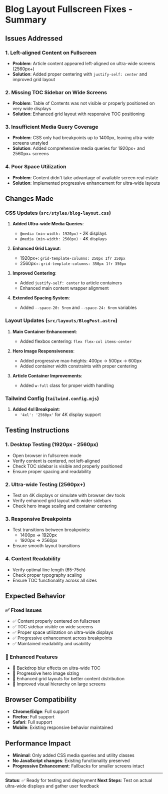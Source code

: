 # Blog Layout Fullscreen Fixes - Summary

## Issues Addressed

### 1. **Left-aligned Content on Fullscreen**
- **Problem**: Article content appeared left-aligned on ultra-wide screens (2560px+)
- **Solution**: Added proper centering with `justify-self: center` and improved grid layout

### 2. **Missing TOC Sidebar on Wide Screens**
- **Problem**: Table of Contents was not visible or properly positioned on very wide displays
- **Solution**: Enhanced grid layout with responsive TOC positioning

### 3. **Insufficient Media Query Coverage**
- **Problem**: CSS only had breakpoints up to 1400px, leaving ultra-wide screens unstyled
- **Solution**: Added comprehensive media queries for 1920px+ and 2560px+ screens

### 4. **Poor Space Utilization**
- **Problem**: Content didn't take advantage of available screen real estate
- **Solution**: Implemented progressive enhancement for ultra-wide layouts

## Changes Made

### CSS Updates (`src/styles/blog-layout.css`)

1. **Added Ultra-wide Media Queries**:
   - `@media (min-width: 1920px)` - 2K displays
   - `@media (min-width: 2560px)` - 4K displays

2. **Enhanced Grid Layout**:
   - 1920px+: `grid-template-columns: 250px 1fr 250px`
   - 2560px+: `grid-template-columns: 350px 1fr 350px`

3. **Improved Centering**:
   - Added `justify-self: center` to article containers
   - Enhanced main content wrapper alignment

4. **Extended Spacing System**:
   - Added `--space-20: 5rem` and `--space-24: 6rem` variables

### Layout Updates (`src/layouts/BlogPost.astro`)

1. **Main Container Enhancement**:
   - Added flexbox centering: `flex flex-col items-center`

2. **Hero Image Responsiveness**:
   - Added progressive max-heights: 400px → 500px → 600px
   - Added container width constraints with proper centering

3. **Article Container Improvements**:
   - Added `w-full` class for proper width handling

### Tailwind Config (`tailwind.config.mjs`)

1. **Added 4xl Breakpoint**:
   - `'4xl': '2560px'` for 4K display support

## Testing Instructions

### 1. **Desktop Testing (1920px - 2560px)**
- Open browser in fullscreen mode
- Verify content is centered, not left-aligned
- Check TOC sidebar is visible and properly positioned
- Ensure proper spacing and readability

### 2. **Ultra-wide Testing (2560px+)**
- Test on 4K displays or simulate with browser dev tools
- Verify enhanced grid layout with wider sidebars
- Check hero image scaling and container centering

### 3. **Responsive Breakpoints**
- Test transitions between breakpoints:
  - 1400px → 1920px
  - 1920px → 2560px
- Ensure smooth layout transitions

### 4. **Content Readability**
- Verify optimal line length (65-75ch)
- Check proper typography scaling
- Ensure TOC functionality across all sizes

## Expected Behavior

### ✅ Fixed Issues
- ✅ Content properly centered on fullscreen
- ✅ TOC sidebar visible on wide screens  
- ✅ Proper space utilization on ultra-wide displays
- ✅ Progressive enhancement across breakpoints
- ✅ Maintained readability and usability

### 🎯 Enhanced Features
- 🎯 Backdrop blur effects on ultra-wide TOC
- 🎯 Progressive hero image sizing
- 🎯 Enhanced grid layouts for better content distribution
- 🎯 Improved visual hierarchy on large screens

## Browser Compatibility

- **Chrome/Edge**: Full support
- **Firefox**: Full support  
- **Safari**: Full support
- **Mobile**: Existing responsive behavior maintained

## Performance Impact

- **Minimal**: Only added CSS media queries and utility classes
- **No JavaScript changes**: Existing functionality preserved
- **Progressive Enhancement**: Fallbacks for smaller screens intact

---

**Status**: ✅ Ready for testing and deployment
**Next Steps**: Test on actual ultra-wide displays and gather user feedback